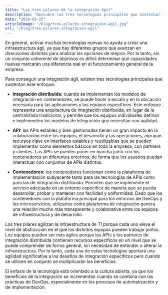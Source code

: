 ```yaml
---
title: "Los tres pilares de la integración ágil"
description: "Descubre las tres tecnologías principales que sustentan la integración ágil: integración distribuida, APIs y contenedores"
date: "2020-03-25"
articleImage: "/blog/tres-pilares-integracion-agil.jpg"
url: "/blog/tres-pilares-integracion-agil"
---
```


En general, activar muchas tecnologías nuevas no ayuda a crear una infraestructura ágil, ya que hay diferentes grupos que avanzan en direcciones distintas para analizar las opciones de mejora. Por lo tanto, sin un conjunto coherente de objetivos es difícil determinar qué capacidades nuevas marcarán una diferencia real en el funcionamiento general de la empresa.

Para conseguir una integración ágil, existen tres tecnologías principales que sustentan este enfoque:

- **Integración distribuida:** cuando se implementan los modelos de integración en contenedores, se puede hacer a escala y en la ubicación necesaria para las aplicaciones y los equipos específicos. Este enfoque representa una arquitectura de integración distribuida, en lugar de la centralizada tradicional, y permite que los equipos individuales definan e implementen los modelos de integración que necesitan con agilidad.

- **API:** las APIs estables y bien gestionadas tienen un gran impacto en la colaboración entre los equipos, el desarrollo y las operaciones, agrupan recursos clave en interfaces estables y reutilizables que se pueden implementar como elementos básicos en toda la empresa, con partners y clientes. Las APIs se pueden poner en marcha junto con los contenedores en diferentes entornos, de forma que los usuarios puedan interactuar con conjuntos de APIs distintos.

- **Contenedores:** los contenedores funcionan como la plataforma de implementación subyacente tanto para las tecnologías de APIs como para las de integración distribuida. Permiten que se implemente el servicio adecuado en un entorno específico de manera que se pueda desarrollar, probar y mantener con facilidad y uniformidad. Dado que los contenedores son la plataforma principal para los entornos de DevOps y los microservicios, utilizarlos como plataforma de integración genera una relación mucho más transparente y colaborativa entre los equipos de infraestructura y de desarrollo.

Los tres pilares agilizan la infraestructura de TI porque cada uno eleva el nivel de abstracción en el que los distintos equipos pueden trabajar juntos. Los equipos pueden ser más ágiles porque las APIs y los patrones de integración distribuida contienen recursos específicos en un nivel que se puede comprender de forma general, sin necesidad de entender o alterar la infraestructura. Por lo tanto, cada una de estas tecnologías aportará una agilidad significativa a los desafíos de integración específicos pero cuando se utilicen en conjunto se multiplicarán los beneficios.

El énfasis de la tecnología está orientado a la cultura abierta, ya que los beneficios de la integración se incrementan cuando se combina con las prácticas de DevOps, especialmente en los procesos de automatización y de implementación.
